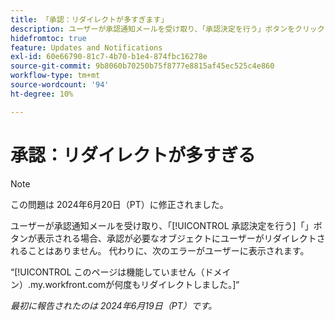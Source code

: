 ```yaml
---
title: 「承認：リダイレクトが多すぎます」
description: ユーザーが承認通知メールを受け取り、「承認決定を行う」ボタンをクリックしても、承認が必要なオブジェクトにリダイレクトされません。 代わりに、エラーがユーザーに表示されます。
hidefromtoc: true
feature: Updates and Notifications
exl-id: 60e66790-81c7-4b70-b1e4-874fbc16278e
source-git-commit: 9b8060b70250b75f8777e8815af45ec525c4e860
workflow-type: tm+mt
source-wordcount: '94'
ht-degree: 10%

---
```


# 承認：リダイレクトが多すぎる

>[!NOTE]
>
>この問題は 2024年6月20日（PT）に修正されました。

ユーザーが承認通知メールを受け取り、「[!UICONTROL 承認決定を行う]「」ボタンが表示される場合、承認が必要なオブジェクトにユーザーがリダイレクトされることはありません。 代わりに、次のエラーがユーザーに表示されます。

“[!UICONTROL このページは機能していません（ドメイン）.my.workfront.comが何度もリダイレクトしました。]“

_最初に報告されたのは 2024年6月19日（PT）です。_
